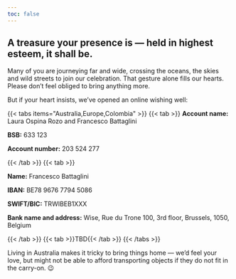 ```yaml
---
toc: false
---
```


## A treasure your presence is — held in highest esteem, it shall be.

Many of you are journeying far and wide, crossing the oceans, the skies and wild streets to join our celebration. That gesture alone fills our hearts. Please don’t feel obliged to bring anything more.

But if your heart insists, we’ve opened an online wishing well:

{{< tabs items="Australia,Europe,Colombia" >}}
{{< tab >}}
**Account name:** Laura Ospina Rozo and Francesco Battaglini

**BSB:** 633 123

**Account number:** 203 524 277

{{< /tab >}}
{{< tab >}}

**Name:** Francesco Battaglini

**IBAN:** BE78 9676 7794 5086

**SWIFT/BIC:** TRWIBEB1XXX

**Bank name and address:** Wise, Rue du Trone 100, 3rd floor, Brussels, 1050, Belgium

{{< /tab >}}
{{< tab >}}TBD{{< /tab >}}
{{< /tabs >}}

Living in Australia makes it tricky to bring things home — we’d feel your love, but might not be able to afford transporting objects if they do not fit in the carry-on. 😉